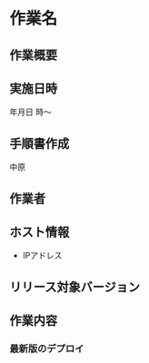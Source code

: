 # 作業名



## 作業概要



## 実施日時

年月日 時〜

## 手順書作成

中原

## 作業者



## ホスト情報

* IPアドレス

    

## リリース対象バージョン



## 作業内容

### 最新版のデプロイ
